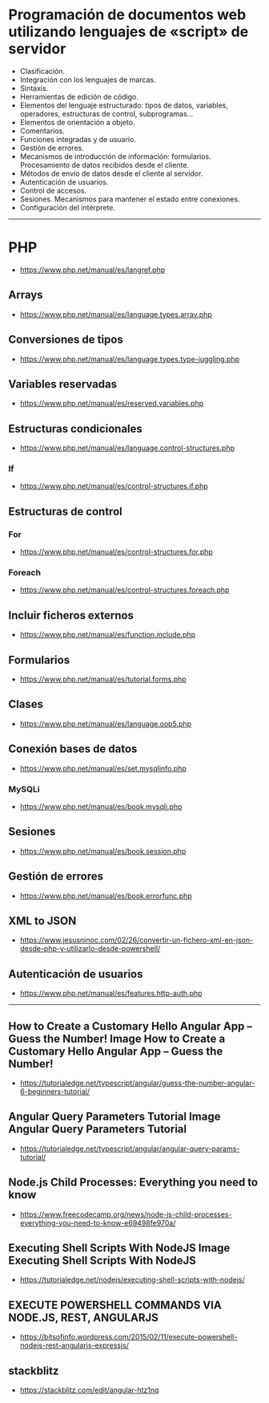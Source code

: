 # Programación de documentos web utilizando lenguajes de «script» de servidor
- Clasificación.
- Integración con los lenguajes de marcas.
- Sintaxis.
- Herramientas de edición de código.
- Elementos del lenguaje estructurado: tipos de datos, variables, operadores, estructuras de control, subprogramas…
- Elementos de orientación a objeto.
- Comentarios.
- Funciones integradas y de usuario.
- Gestión de errores.
- Mecanismos de introducción de información: formularios. Procesamiento de datos recibidos desde el cliente.
- Métodos de envío de datos desde el cliente al servidor.
- Autenticación de usuarios.
- Control de accesos.
- Sesiones. Mecanismos para mantener el estado entre conexiones.
- Configuración del intérprete.

----------------------

# PHP
* https://www.php.net/manual/es/langref.php
## Arrays
* https://www.php.net/manual/es/language.types.array.php
## Conversiones de tipos
* https://www.php.net/manual/es/language.types.type-juggling.php
## Variables reservadas
* https://www.php.net/manual/es/reserved.variables.php
## Estructuras condicionales
* https://www.php.net/manual/es/language.control-structures.php
### If
* https://www.php.net/manual/es/control-structures.if.php
## Estructuras de control
### For
* https://www.php.net/manual/es/control-structures.for.php
### Foreach
* https://www.php.net/manual/es/control-structures.foreach.php
## Incluir ficheros externos
* https://www.php.net/manual/es/function.include.php
## Formularios
* https://www.php.net/manual/es/tutorial.forms.php
## Clases
* https://www.php.net/manual/es/language.oop5.php
## Conexión bases de datos
* https://www.php.net/manual/es/set.mysqlinfo.php
### MySQLi
* https://www.php.net/manual/es/book.mysqli.php
## Sesiones
* https://www.php.net/manual/es/book.session.php
## Gestión de errores
* https://www.php.net/manual/es/book.errorfunc.php
## XML to JSON
* https://www.jesusninoc.com/02/26/convertir-un-fichero-xml-en-json-desde-php-y-utilizarlo-desde-powershell/
## Autenticación de usuarios
* https://www.php.net/manual/es/features.http-auth.php

----------------------

## How to Create a Customary Hello Angular App – Guess the Number! Image How to Create a Customary Hello Angular App – Guess the Number!
* https://tutorialedge.net/typescript/angular/guess-the-number-angular-6-beginners-tutorial/

## Angular Query Parameters Tutorial Image Angular Query Parameters Tutorial
* https://tutorialedge.net/typescript/angular/angular-query-params-tutorial/

## Node.js Child Processes: Everything you need to know
* https://www.freecodecamp.org/news/node-js-child-processes-everything-you-need-to-know-e69498fe970a/

## Executing Shell Scripts With NodeJS Image Executing Shell Scripts With NodeJS
* https://tutorialedge.net/nodejs/executing-shell-scripts-with-nodejs/

## EXECUTE POWERSHELL COMMANDS VIA NODE.JS, REST, ANGULARJS
* https://bitsofinfo.wordpress.com/2015/02/11/execute-powershell-nodejs-rest-angularjs-expressjs/

## stackblitz
* https://stackblitz.com/edit/angular-htz1nq

